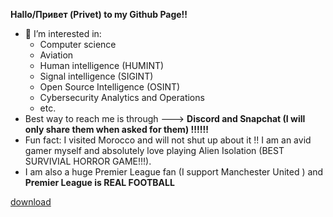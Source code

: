 **Hallo/Привет (Privet) to my Github Page!!**
- 👀 I’m interested in:
  - Computer science
  - Aviation
  - Human intelligence (HUMINT)
  - Signal intelligence (SIGINT)
  - Open Source Intelligence (OSINT)
  - Cybersecurity Analytics and Operations
  - etc. 
- Best way to reach me is through ---> **Discord and Snapchat (I will only share them when asked for them) !!!!!!**
- Fun fact: I visited Morocco and will not shut up about it !! I am an avid gamer myself and absolutely love playing Alien Isolation (BEST SURVIVIAL HORROR GAME!!!).
- I am also a huge Premier League fan (I support Manchester United ) and **Premier League is REAL FOOTBALL**

[download](https://github.com/user-attachments/assets/bd3af260-b43a-4a7f-b2ff-072c6abb3438)


<!---
HydraCommander23/HydraCommander23 is a ✨ special ✨ repository because its `README.md` (this file) appears on your GitHub profile.
You can click the Preview link to take a look at your changes.
--->
